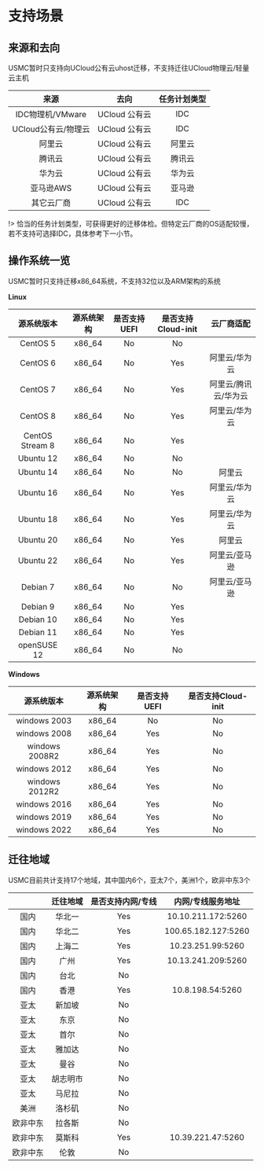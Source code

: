 # 支持场景

## 来源和去向

USMC暂时只支持向UCloud公有云uhost迁移，不支持迁往UCloud物理云/轻量云主机

|        来源         |     去向      | 任务计划类型 |
| :-----------------: | :-----------: | :----------: |
|  IDC物理机/VMware   | UCloud 公有云 |     IDC      |
| UCloud公有云/物理云 | UCloud 公有云 |     IDC      |
|       阿里云        | UCloud 公有云 |    阿里云    |
|       腾讯云        | UCloud 公有云 |    腾讯云    |
|       华为云        | UCloud 公有云 |    华为云    |
|      亚马逊AWS      | UCloud 公有云 |    亚马逊    |
|     其它云厂商      | UCloud 公有云 |     IDC      |

!> 恰当的任务计划类型，可获得更好的迁移体检。但特定云厂商的OS适配较慢，若不支持可选择IDC，具体参考下一小节。

## 操作系统一览

USMC暂时只支持迁移x86_64系统，不支持32位以及ARM架构的系统

**Linux**

|   源系统版本    | 源系统架构 | 是否支持UEFI | 是否支持Cloud-init |      云厂商适配      |
| :-------------: | :--------: | :----------: | :----------------: | :------------------: |
|    CentOS 5     |   x86_64   |      No      |         No         |                      |
|    CentOS 6     |   x86_64   |      No      |        Yes         |    阿里云/华为云     |
|    CentOS 7     |   x86_64   |      No      |        Yes         | 阿里云/腾讯云/华为云 |
|    CentOS 8     |   x86_64   |      No      |        Yes         |    阿里云/华为云     |
| CentOS Stream 8 |   x86_64   |      No      |        Yes         |                      |
|    Ubuntu 12    |   x86_64   |      No      |         No         |                      |
|    Ubuntu 14    |   x86_64   |      No      |         No         |        阿里云        |
|    Ubuntu 16    |   x86_64   |      No      |        Yes         |    阿里云/华为云     |
|    Ubuntu 18    |   x86_64   |      No      |        Yes         |    阿里云/华为云     |
|    Ubuntu 20    |   x86_64   |      No      |        Yes         |        阿里云        |
|    Ubuntu 22    |   x86_64   |      No      |        Yes         |    阿里云/亚马逊     |
|    Debian 7     |   x86_64   |      No      |         No         |    阿里云/亚马逊     |
|    Debian 9     |   x86_64   |      No      |        Yes         |                      |
|    Debian 10    |   x86_64   |      No      |        Yes         |                      |
|    Debian 11    |   x86_64   |      No      |        Yes         |                      |
|   openSUSE 12   |   x86_64   |      No      |         No         |                      |

**Windows**

|   源系统版本   | 源系统架构 | 是否支持UEFI | 是否支持Cloud-init |
| :------------: | :--------: | :----------: | :----------------: |
|  windows 2003  |   x86_64   |      No      |         No         |
|  windows 2008  |   x86_64   |     Yes      |         No         |
| windows 2008R2 |   x86_64   |     Yes      |         No         |
|  windows 2012  |   x86_64   |     Yes      |         No         |
| windows 2012R2 |   x86_64   |     Yes      |         No         |
|  windows 2016  |   x86_64   |     Yes      |         No         |
|  windows 2019  |   x86_64   |     Yes      |         No         |
|  windows 2022  |   x86_64   |     Yes      |         No         |

## 迁往地域

USMC目前共计支持17个地域，其中国内6个，亚太7个，美洲1个，欧非中东3个

|          | 迁往地域 | 是否支持内网/专线 |  内网/专线服务地址  |
| :------: | :------: | :---------------: | :-----------------: |
|   国内   |  华北一  |        Yes        | 10.10.211.172:5260  |
|   国内   |  华北二  |        Yes        | 100.65.182.127:5260 |
|   国内   |  上海二  |        Yes        |  10.23.251.99:5260  |
|   国内   |   广州   |        Yes        | 10.13.241.209:5260  |
|   国内   |   台北   |        No         |                     |
|   国内   |   香港   |        Yes        |  10.8.198.54:5260   |
|   亚太   |  新加坡  |        No         |                     |
|   亚太   |   东京   |        No         |                     |
|   亚太   |   首尔   |        No         |                     |
|   亚太   |  雅加达  |        No         |                     |
|   亚太   |   曼谷   |        No         |                     |
|   亚太   | 胡志明市 |        No         |                     |
|   亚太   |  马尼拉  |        No         |                     |
|   美洲   |  洛杉矶  |        No         |                     |
| 欧非中东 |  拉各斯  |        No         |                     |
| 欧非中东 |  莫斯科  |        Yes        |  10.39.221.47:5260  |
| 欧非中东 |   伦敦   |        No         |                     |
